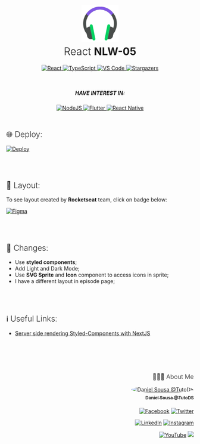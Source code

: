 <div align="center">
<a href="#"><img alt="Podcastr" src="./public/favicon.svg" width="100px"></a>
<h1 style="font-weight: 300; margin-top: 5px">React <strong>NLW-05</strong></h1>
</div>

<div align="center">
  	<a href="#">
  		<img src="https://img.shields.io/badge/React%20-%2320232a.svg?&style=for-the-badge&logo=react&logoColor=%2361DAFB" alt="React"/>
	</a>
	<a href="#">
		<img src="https://img.shields.io/badge/typescript%20-%23007ACC.svg?&style=for-the-badge&logo=typescript&logoColor=white" alt="TypeScript" />
	</a>
	<a href="#">
		<img src="https://img.shields.io/badge/Visual_Studio_Code-0078D4?style=for-the-badge&logo=visual%20studio%20code&logoColor=white" alt="VS Code" />
	</a>
	<a href="https://github.com/TutoDS/nlw05-react/stargazers">
    	<img alt="Stargazers" src="https://img.shields.io/github/stars/TutoDS/nlw05-react?style=for-the-badge">
	</a>
</div>

<div align="center" style="margin-top: 50px; margin-bottom: 50px;">
<h5 style="text-transform: uppercase;">Have interest in:</h5>
<a href="https://github.com/TutoDS/nlw05-react">
	<img src="https://img.shields.io/badge/node.js%20NLW5%20-%2320232a.svg?&style=for-the-badge&logo=node.js&logoColor=%2343853D" alt="NodeJS"/>
</a>

<a href="https://github.com/TutoDS/nlw05-flutter">
	<img src="https://img.shields.io/badge/Flutter%20NLW5%20-%2320232a.svg?&style=for-the-badge&logo=flutter&logoColor=%2302569B" alt="Flutter"/>
</a>

<a href="https://github.com/TutoDS/nlw05-react-native">
	<img src="https://img.shields.io/badge/React%20Native%20NLW5%20-%2320232a.svg?&style=for-the-badge&logo=react&logoColor=%2361DAFB" alt="React Native"/>
</a>
</div>

<h2 style="font-weight:300">🌐 Deploy:</h2>

<a href="https://podcastr-tutods.vercel.app/">
  <img src="https://img.shields.io/badge/vercel%20-%23000000.svg?&style=for-the-badge&logo=vercel&logoColor=white" alt='Deploy'/>
</a>

<br /><br />

<h2 style="font-weight:300">🎨 Layout:</h2>

To see layout created by **Rocketseat** team, click on badge below:

<a href="https://www.figma.com/file/UwFEntsHpHYJlHNQAQr4gA/Podcastr?node-id=160%3A2761" target="_blank">
	<img alt="Figma" src="https://img.shields.io/badge/figma%20-%23F24E1E.svg?&style=for-the-badge&logo=figma&logoColor=white"/>
</a>

<br /><br />

<h2 style="font-weight:300">📂 Changes:</h2>

-   Use **styled components**;
-   Add Light and Dark Mode;
-   Use **SVG Sprite** and **Icon** component to access icons in sprite;
-   I have a different layout in episode page;

<br /><br />

<h2 style="font-weight:300">ℹ️ Useful Links:</h2>

-   [Server side rendering Styled-Components with NextJS](https://medium.com/swlh/server-side-rendering-styled-components-with-nextjs-1db1353e915e)

<br /><br />

<div align="right" style="margin-top: 50px">
<h3 style="font-weight: 300">
🧑🏻‍💻 About Me
</h3>

<a href="https://github.com/TutoDS" alt="TutoDS">
<img src="https://github.com/tutods.png" alt="Daniel Sousa @TutoDS" width="100px" style="border-radius: 100%">
<br />
 <sub><b>Daniel Sousa @TutoDS</b></sub>
</a>

<div style="margin: 20px 0" />

[facebook]: https://facebook.com/tutods2014
[twitter]: https://twitter.com/tutods
[youtube]: https://youtube.com/tutods2014
[instagram]: https://instagram.com/dsousa_12
[linkedin]: https://www.linkedin.com/in/daniel-sousa-tutods/
[gitlab]: https://gitlab.com/jdaniel.asousa

[<img src="https://img.shields.io/badge/Facebook%20-%232671E5.svg?&style=for-the-badge&logo=Facebook&logoColor=white" alt="Facebook"/>][facebook] [<img src="https://img.shields.io/badge/Twitter%20-%231DA1F2.svg?&style=for-the-badge&logo=Twitter&logoColor=white" alt="Twitter"/>][twitter]

[<img src="https://img.shields.io/badge/LinkedIn%20-%230077B5.svg?&style=for-the-badge&logo=linkedin&logoColor=white" alt="LinkedIn"/>][linkedin] [<img src="https://img.shields.io/badge/Instagram%20-%23E4405F.svg?&style=for-the-badge&logo=Instagram&logoColor=white" alt="Instagram"/>][instagram]

[<img src="https://img.shields.io/badge/YouTube%20-%23FF0000.svg?&style=for-the-badge&logo=YouTube&logoColor=white" alt="YouTube"/>][youtube] [<img src="https://img.shields.io/badge/Gitlab%20-%23181717.svg?&style=for-the-badge&logo=gitlab&logoColor=white"/>][gitlab]

</div>

